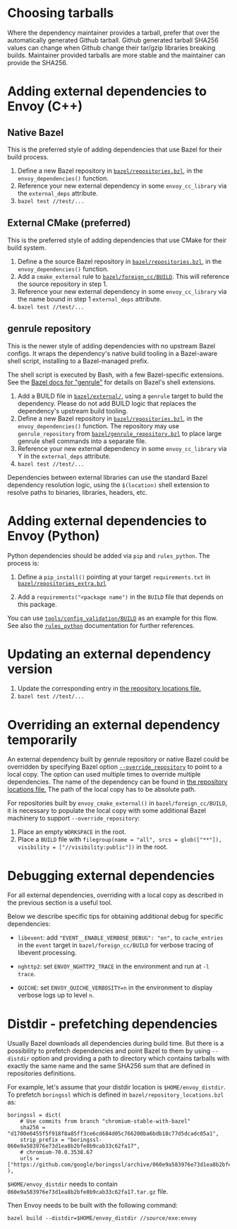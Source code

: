 # Choosing tarballs

Where the dependency maintainer provides a tarball, prefer that over the
automatically generated Github tarball. Github generated tarball SHA256
values can change when Github change their tar/gzip libraries breaking
builds. Maintainer provided tarballs are more stable and the maintainer
can provide the SHA256.

# Adding external dependencies to Envoy (C++)

## Native Bazel

This is the preferred style of adding dependencies that use Bazel for their
build process.

1. Define a new Bazel repository in [`bazel/repositories.bzl`](repositories.bzl),
   in the `envoy_dependencies()` function.
2. Reference your new external dependency in some `envoy_cc_library` via the
   `external_deps` attribute.
3. `bazel test //test/...`

## External CMake (preferred)

This is the preferred style of adding dependencies that use CMake for their build system.

1. Define a the source Bazel repository in [`bazel/repositories.bzl`](repositories.bzl), in the
   `envoy_dependencies()` function.
2. Add a `cmake_external` rule to [`bazel/foreign_cc/BUILD`](foreign_cc/BUILD). This will reference
   the source repository in step 1.
3. Reference your new external dependency in some `envoy_cc_library` via the name bound in step 1
   `external_deps` attribute.
4. `bazel test //test/...`


## genrule repository

This is the newer style of adding dependencies with no upstream Bazel configs.
It wraps the dependency's native build tooling in a Bazel-aware shell script,
installing to a Bazel-managed prefix.

The shell script is executed by Bash, with a few Bazel-specific extensions.
See the [Bazel docs for "genrule"](https://docs.bazel.build/versions/master/be/general.html#genrule)
for details on Bazel's shell extensions.

1. Add a BUILD file in [`bazel/external/`](external/), using a `genrule` target
   to build the dependency. Please do not add BUILD logic that replaces the
   dependency's upstream build tooling.
2. Define a new Bazel repository in [`bazel/repositories.bzl`](repositories.bzl),
   in the `envoy_dependencies()` function. The repository may use `genrule_repository`
   from [`bazel/genrule_repository.bzl`](genrule_repository.bzl) to place large
   genrule shell commands into a separate file.
3. Reference your new external dependency in some `envoy_cc_library` via Y in the
   `external_deps` attribute.
4. `bazel test //test/...`

Dependencies between external libraries can use the standard Bazel dependency
resolution logic, using the `$(location)` shell extension to resolve paths
to binaries, libraries, headers, etc.

# Adding external dependencies to Envoy (Python)

Python dependencies should be added via `pip` and `rules_python`. The process
is:

1. Define a `pip_install()` pointing at your target `requirements.txt` in
   [`bazel/repositories_extra.bzl`](repositories_extra.bzl)

2. Add a `requirements("<package name")` in the `BUILD` file that depends on
   this package.

You can use [`tools/config_validation/BUILD`](../tools/config_validation/BUILD) as an example
for this flow. See also the [`rules_python`](https://github.com/bazelbuild/rules_python)
documentation for further references.

# Updating an external dependency version

1. Update the corresponding entry in
[the repository locations file.](https://github.com/envoyproxy/envoy/blob/main/bazel/repository_locations.bzl)
2. `bazel test //test/...`

# Overriding an external dependency temporarily

An external dependency built by genrule repository or native Bazel could be overridden by
specifying Bazel option
[`--override_repository`](https://docs.bazel.build/versions/master/command-line-reference.html)
to point to a local copy. The option can used multiple times to override multiple dependencies.
The name of the dependency can be found in
[the repository locations file.](https://github.com/envoyproxy/envoy/blob/main/bazel/repository_locations.bzl)
The path of the local copy has to be absolute path.

For repositories built by `envoy_cmake_external()` in `bazel/foreign_cc/BUILD`,
it is necessary to populate the local copy with some additional Bazel machinery
to support `--override_repository`:
1. Place an empty `WORKSPACE` in the root.
2. Place a `BUILD` file with `filegroup(name = "all", srcs = glob(["**"]), visibility = ["//visibility:public"])`
   in the root.

# Debugging external dependencies

For all external dependencies, overriding with a local copy as described in the
previous section is a useful tool.

Below we describe specific tips for obtaining additional debug for specific
dependencies:

* `libevent`: add `"EVENT__ENABLE_VERBOSE_DEBUG": "on",` to `cache_entries`
  in the `event` target in `bazel/foreign_cc/BUILD` for verbose tracing of
  libevent processing.

* `nghttp2`: set `ENVOY_NGHTTP2_TRACE` in the environment and run at `-l trace`.

* `QUICHE`: set `ENVOY_QUICHE_VERBOSITY=n` in the environment to display
  verbose logs up to level `n`.

# Distdir - prefetching dependencies

Usually Bazel downloads all dependencies during build time. But there is a
possibility to prefetch dependencies and point Bazel to them by using `--distdir`
option and providing a path to directory which contains tarballs with exactly
the same name and the same SHA256 sum that are defined in repositories
definitions.

For example, let's assume that your distdir location is `$HOME/envoy_distdir`.
To prefetch `boringssl` which is defined in `bazel/repository_locations.bzl` as:

```
boringssl = dict(
    # Use commits from branch "chromium-stable-with-bazel"
    sha256 = "d1700e0455f5f918f8a85ff3ce6cd684d05c766200ba6bdb18c77d5dcadc05a1",
    strip_prefix = "boringssl-060e9a583976e73d1ea8b2bfe8b9cab33c62fa17",
    # chromium-70.0.3538.67
    urls = ["https://github.com/google/boringssl/archive/060e9a583976e73d1ea8b2bfe8b9cab33c62fa17.tar.gz"],
),
```

`$HOME/envoy_distdir` needs to contain `060e9a583976e73d1ea8b2bfe8b9cab33c62fa17.tar.gz`
file.

Then Envoy needs to be built with the following command:

```
bazel build --distdir=$HOME/envoy_distdir //source/exe:envoy
```
